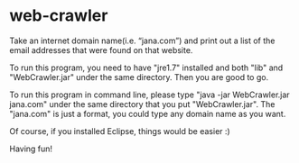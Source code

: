 # web-crawler
Take an internet domain name(i.e. “jana.com”) and print out a list of the email addresses that were found on that website.

To run this program, you need to have "jre1.7" installed and both "lib" and "WebCrawler.jar" under the same directory. Then you are good to go.

To run this program in command line, please type "java -jar WebCrawler.jar jana.com" under the same directory that you put "WebCrawler.jar". The "jana.com" is just a format, you could type any domain name as you want.

Of course, if you installed Eclipse, things would be easier :)

Having fun!

